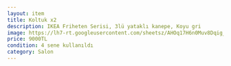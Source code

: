 ```yaml
---
layout: item
title: Koltuk x2
description: IKEA Friheten Serisi, 3lü yataklı kanepe, Koyu gri
image: https://lh7-rt.googleusercontent.com/sheetsz/AHOq17H6n0Muv8Dqig_W4gN-l55U-W816yAetj2ru7F--W6G-JwSVeT_wzCHL54YlKA0O9vqgzcqJ1qd_yBp0kBEM7pTAjhvCYu8QNqDO9kQ8xALRcMD2FiL9XV-nRepTEQ8YLgeUkeRxQ=w132-h79?key=2U9y3bet6twSOujF3SfoMA
price: 9000TL
condition: 4 sene kullanıldı
category: Salon
---
```

